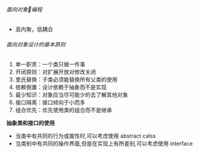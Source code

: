 ###### 面向对象编程

* 高内聚，低耦合

###### 面向对象设计的基本原则

1. 单一职责：一个类只做一件事
2. 开闭原则：对扩展开放对修改关闭
3. 里氏替换：子类必须能替换所有父类的使用
4. 依赖倒置：设计依赖于抽象而不是实现
5. 最少知识：对象应当尽可能少的去了解其他对象
6. 接口隔离：接口倾向于小而多
7. 组合优先：优先使用类的组合而不是继承


**抽象类和接口的使用**
- 当类中有共同的行为或属性时,可以考虑使用 abstract calss
- 当类别中有共同的操作界面,但是在实现上有所差别,可以考虑使用 interface

